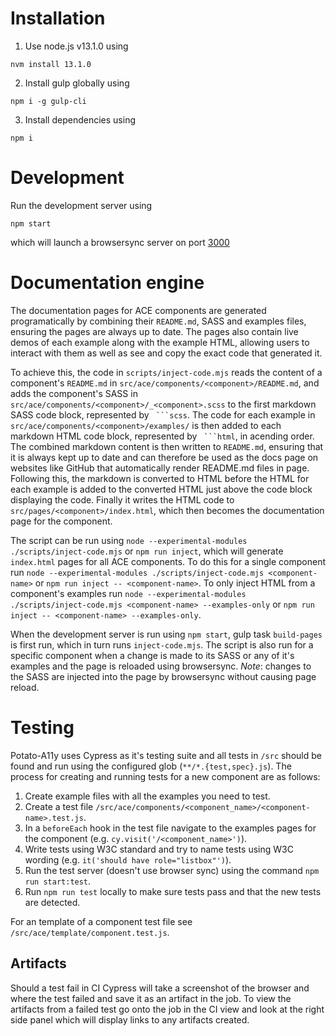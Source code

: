 # Installation

1. Use node.js v13.1.0 using
  ```
  nvm install 13.1.0
  ```
2. Install gulp globally using
  ```
  npm i -g gulp-cli
  ```
3. Install dependencies using
  ```
  npm i
  ```

# Development
Run the development server using
```
npm start
```
which will launch a browsersync server on port [3000](http://localhost:3000)




# Documentation engine

The documentation pages for ACE components are generated programatically by combining their `README.md`, SASS and examples files, ensuring the pages are always up to date. The pages also contain live demos of each example along with the example HTML, allowing users to interact with them as well as see and copy the exact code that generated it.

To achieve this, the code in `scripts/inject-code.mjs` reads the content of a component's `README.md` in `src/ace/components/<component>/README.md`, and adds the component's SASS in `src/ace/components/<component>/_<component>.scss` to the first markdown SASS code block, represented by ` ```scss`. The code for each example in `src/ace/components/<component>/examples/` is then added to each markdown HTML code block, represented by ` ```html`, in acending order. The combined markdown content is then written to `README.md`, ensuring that it is always kept up to date and can therefore be used as the docs page on websites like GitHub that automatically render README.md files in page.
Following this, the markdown is converted to HTML before the HTML for each example is added to the converted HTML just above the code block displaying the code. Finally it writes the HTML code to `src/pages/<component>/index.html`, which then becomes the documentation page for the component.

The script can be run using `node --experimental-modules ./scripts/inject-code.mjs` or `npm run inject`, which will generate `index.html` pages for all ACE components. To do this for a single component run `node --experimental-modules ./scripts/inject-code.mjs <component-name>` or `npm run inject -- <component-name>`. To only inject HTML from a component's examples run `node --experimental-modules ./scripts/inject-code.mjs <component-name> --examples-only` or `npm run inject -- <component-name> --examples-only`.

When the development server is run using `npm start`, gulp task `build-pages` is first run, which in turn runs `inject-code.mjs`. The script is also run for a specific component when a change is made to its SASS or any of it's examples and the page is reloaded using browsersync. *Note*: changes to the SASS are injected into the page by browsersync without causing page reload.



# Testing

Potato-A11y uses Cypress as it's testing suite and all tests in `/src` should be found and run using the configured glob (`**/*.{test,spec}.js`). The process for creating and running tests for a new component are as follows:

1. Create example files with all the examples you need to test.
2. Create a test file `/src/ace/components/<component_name>/<component-name>.test.js`.
3. In a `beforeEach` hook in the test file navigate to the examples pages for the component (e.g. `cy.visit('/<component_name>')`).
4. Write tests using W3C standard and try to name tests using W3C wording (e.g. `it('should have role="listbox"')`).
5. Run the test server (doesn't use browser sync) using the command `npm run start:test`.
6. Run `npm run test` locally to make sure tests pass and that the new tests are detected.

For an template of a component test file see `/src/ace/template/component.test.js`.

## Artifacts

Should a test fail in CI Cypress will take a screenshot of the browser and where the test failed and save it as an artifact in the job. To view the artifacts from a failed test go onto the job in the CI view and look at the right side panel which will display links to any artifacts created.
